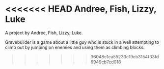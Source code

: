 <<<<<<< HEAD
Andree, Fish, Lizzy, Luke
=======
A project by Andree, Fish, Lizzy, Luke.

Gravebuilder is a game about a little guy who is stuck in a well attempting to climb out by jumping on enemies and using them as climbing blocks.
>>>>>>> 36048e1ea55233c19eb3154f33fd6949cb7cd018
